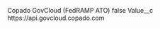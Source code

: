 <?xml version="1.0" encoding="UTF-8"?>
<CustomMetadata xmlns="http://soap.sforce.com/2006/04/metadata" xmlns:xsi="http://www.w3.org/2001/XMLSchema-instance" xmlns:xsd="http://www.w3.org/2001/XMLSchema">
    <label>Copado GovCloud (FedRAMP ATO)</label>
    <protected>false</protected>
    <values>
        <field>Value__c</field>
        <value xsi:type="xsd:string">https://api.govcloud.copado.com</value>
    </values>
</CustomMetadata>
